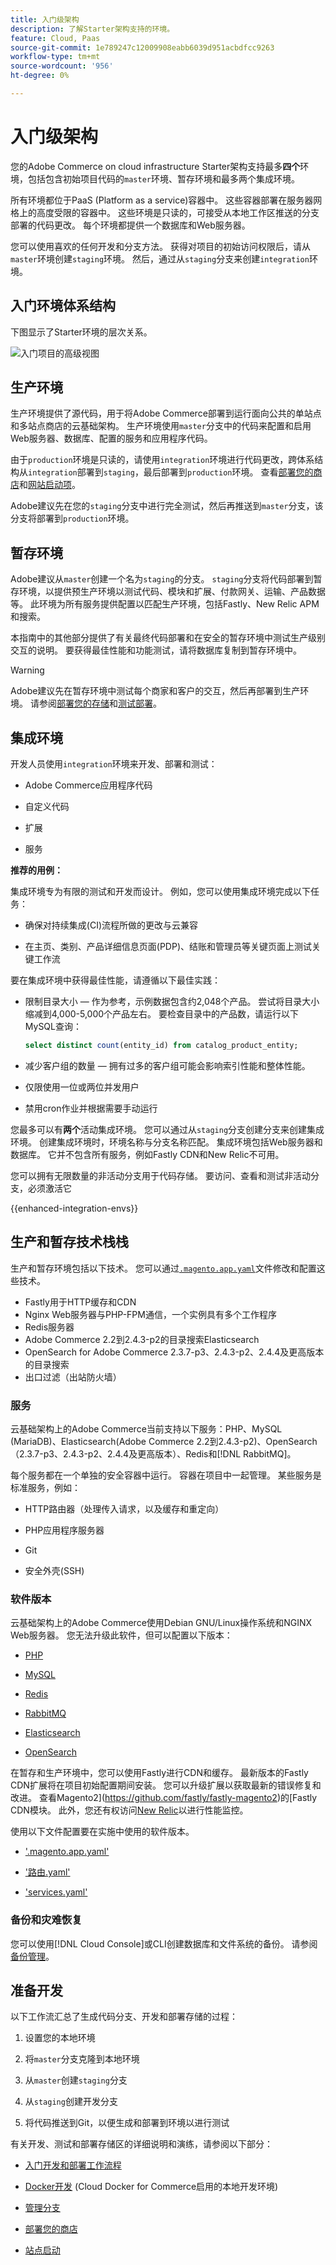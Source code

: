 ```yaml
---
title: 入门级架构
description: 了解Starter架构支持的环境。
feature: Cloud, Paas
source-git-commit: 1e789247c12009908eabb6039d951acbdfcc9263
workflow-type: tm+mt
source-wordcount: '956'
ht-degree: 0%

---
```


# 入门级架构

您的Adobe Commerce on cloud infrastructure Starter架构支持最多&#x200B;**四个**&#x200B;环境，包括包含初始项目代码的`master`环境、暂存环境和最多两个集成环境。

所有环境都位于PaaS (Platform as a service)容器中。 这些容器部署在服务器网格上的高度受限的容器中。 这些环境是只读的，可接受从本地工作区推送的分支部署的代码更改。 每个环境都提供一个数据库和Web服务器。

您可以使用喜欢的任何开发和分支方法。 获得对项目的初始访问权限后，请从`master`环境创建`staging`环境。 然后，通过从`staging`分支来创建`integration`环境。

## 入门环境体系结构

下图显示了Starter环境的层次关系。

![入门项目的高级视图](../../assets/starter/architecture.png)

## 生产环境

生产环境提供了源代码，用于将Adobe Commerce部署到运行面向公共的单站点和多站点商店的云基础架构。 生产环境使用`master`分支中的代码来配置和启用Web服务器、数据库、配置的服务和应用程序代码。

由于`production`环境是只读的，请使用`integration`环境进行代码更改，跨体系结构从`integration`部署到`staging`，最后部署到`production`环境。 查看[部署您的商店](../deploy/staging-production.md)和[网站启动项](../launch/overview.md)。

Adobe建议先在您的`staging`分支中进行完全测试，然后再推送到`master`分支，该分支将部署到`production`环境。

## 暂存环境

Adobe建议从`master`创建一个名为`staging`的分支。 `staging`分支将代码部署到暂存环境，以提供预生产环境以测试代码、模块和扩展、付款网关、运输、产品数据等。 此环境为所有服务提供配置以匹配生产环境，包括Fastly、New Relic APM和搜索。

本指南中的其他部分提供了有关最终代码部署和在安全的暂存环境中测试生产级别交互的说明。 要获得最佳性能和功能测试，请将数据库复制到暂存环境中。

>[!WARNING]
>
>Adobe建议先在暂存环境中测试每个商家和客户的交互，然后再部署到生产环境。 请参阅[部署您的存储](../deploy/staging-production.md)和[测试部署](../test/staging-and-production.md)。

## 集成环境

开发人员使用`integration`环境来开发、部署和测试：

- Adobe Commerce应用程序代码

- 自定义代码

- 扩展

- 服务

**推荐的用例：**

集成环境专为有限的测试和开发而设计。 例如，您可以使用集成环境完成以下任务：

- 确保对持续集成(CI)流程所做的更改与云兼容

- 在主页、类别、产品详细信息页面(PDP)、结账和管理员等关键页面上测试关键工作流

要在集成环境中获得最佳性能，请遵循以下最佳实践：

- 限制目录大小 — 作为参考，示例数据包含约2,048个产品。 尝试将目录大小缩减到4,000-5,000个产品左右。
要检查目录中的产品数，请运行以下MySQL查询：

  ```sql
  select distinct count(entity_id) from catalog_product_entity;
  ```

- 减少客户组的数量 — 拥有过多的客户组可能会影响索引性能和整体性能。

- 仅限使用一位或两位并发用户

- 禁用cron作业并根据需要手动运行

您最多可以有&#x200B;**两个**&#x200B;活动集成环境。 您可以通过从`staging`分支创建分支来创建集成环境。 创建集成环境时，环境名称与分支名称匹配。 集成环境包括Web服务器和数据库。 它并不包含所有服务，例如Fastly CDN和New Relic不可用。

您可以拥有无限数量的非活动分支用于代码存储。 要访问、查看和测试非活动分支，必须激活它

{{enhanced-integration-envs}}

## 生产和暂存技术栈栈

生产和暂存环境包括以下技术。 您可以通过[`.magento.app.yaml`](../application/configure-app-yaml.md)文件修改和配置这些技术。

- Fastly用于HTTP缓存和CDN
- Nginx Web服务器与PHP-FPM通信，一个实例具有多个工作程序
- Redis服务器
- Adobe Commerce 2.2到2.4.3-p2的目录搜索Elasticsearch
- OpenSearch for Adobe Commerce 2.3.7-p3、2.4.3-p2、2.4.4及更高版本的目录搜索
- 出口过滤（出站防火墙）

### 服务

云基础架构上的Adobe Commerce当前支持以下服务：PHP、MySQL (MariaDB)、Elasticsearch(Adobe Commerce 2.2到2.4.3-p2)、OpenSearch（2.3.7-p3、2.4.3-p2、2.4.4及更高版本）、Redis和[!DNL RabbitMQ]。

每个服务都在一个单独的安全容器中运行。 容器在项目中一起管理。 某些服务是标准服务，例如：

- HTTP路由器（处理传入请求，以及缓存和重定向）

- PHP应用程序服务器

- Git

- 安全外壳(SSH)

### 软件版本

云基础架构上的Adobe Commerce使用Debian GNU/Linux操作系统和NGINX Web服务器。 您无法升级此软件，但可以配置以下版本：

- [PHP](../application/php-settings.md)

- [MySQL](../services/mysql.md)

- [Redis](../services/redis.md)

- [RabbitMQ](../services/rabbitmq.md)

- [Elasticsearch](../services/elasticsearch.md)

- [OpenSearch](../services/opensearch.md)

在暂存和生产环境中，您可以使用Fastly进行CDN和缓存。 最新版本的Fastly CDN扩展将在项目初始配置期间安装。 您可以升级扩展以获取最新的错误修复和改进。 查看Magento2](https://github.com/fastly/fastly-magento2)的[Fastly CDN模块。 此外，您还有权访问[New Relic](../monitor/account-management.md)以进行性能监控。

使用以下文件配置要在实施中使用的软件版本。

- [&#39;.magento.app.yaml&#39;](../application/configure-app-yaml.md)

- [&#39;路由.yaml&#39;](../routes/routes-yaml.md)

- [&#39;services.yaml&#39;](../services/services-yaml.md)

### 备份和灾难恢复

您可以使用[!DNL Cloud Console]或CLI创建数据库和文件系统的备份。 请参阅[备份管理](../storage/snapshots.md)。

## 准备开发

以下工作流汇总了生成代码分支、开发和部署存储的过程：

1. 设置您的本地环境

1. 将`master`分支克隆到本地环境

1. 从`master`创建`staging`分支

1. 从`staging`创建开发分支

1. 将代码推送到Git，以便生成和部署到环境以进行测试

有关开发、测试和部署存储区的详细说明和演练，请参阅以下部分：

- [入门开发和部署工作流程](starter-develop-deploy-workflow.md)

- [Docker开发](../dev-tools/cloud-docker.md) (Cloud Docker for Commerce启用的本地开发环境)

- [管理分支](../project/console-branches.md)

- [部署您的商店](../deploy/staging-production.md)

- [站点启动](../launch/overview.md)
